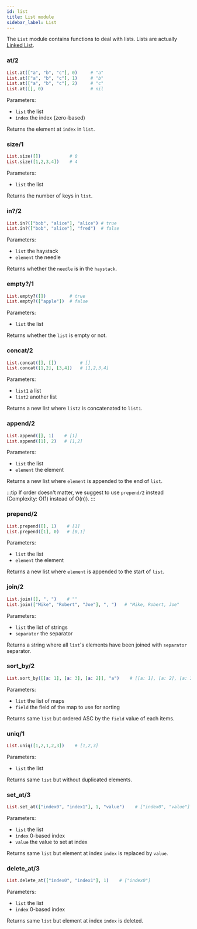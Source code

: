 ```yaml
---
id: list
title: List module
sidebar_label: List
---
```


The `List` module contains functions to deal with lists. Lists are actually [Linked List](https://en.wikipedia.org/wiki/Linked_list).

### at/2

```elixir
List.at(["a", "b", "c"], 0)     # "a"
List.at(["a", "b", "c"], 1)     # "b"
List.at(["a", "b", "c"], 2)     # "c"
List.at([], 0)                  # nil
```

Parameters:

- `list` the list
- `index` the index (zero-based)

Returns the element at `index` in `list`.

### size/1

```elixir
List.size([])           # 0
List.size([1,2,3,4])    # 4
```

Parameters:

- `list` the list

Returns the number of keys in `list`.

### in?/2

```elixir
List.in?(["bob", "alice"], "alice") # true
List.in?(["bob", "alice"], "fred")  # false
```

Parameters:

- `list` the haystack
- `element` the needle

Returns whether the `needle` is in the `haystack`.

### empty?/1

```elixir
List.empty?([])         # true
List.empty?(["apple"])  # false
```

Parameters:

- `list` the list

Returns whether the `list` is empty or not.

### concat/2

```elixir
List.concat([], [])         # []
List.concat([1,2], [3,4])   # [1,2,3,4]
```

Parameters:

- `list1` a list
- `list2` another list

Returns a new list where `list2` is concatenated to `list1`.

### append/2

```elixir
List.append([], 1)    # [1]
List.append([1], 2)   # [1,2]
```

Parameters:

- `list` the list
- `element` the element

Returns a new list where `element` is appended to the end of `list`.

:::tip
If order doesn't matter, we suggest to use `prepend/2` instead (Complexity: O(1) instead of O(n)).
:::

### prepend/2

```elixir
List.prepend([], 1)    # [1]
List.prepend([1], 0)   # [0,1]
```

Parameters:

- `list` the list
- `element` the element

Returns a new list where `element` is appended to the start of `list`.

### join/2

```elixir
List.join([], ", ")    # ""
List.join(["Mike", "Robert", "Joe"], ", ")   # "Mike, Robert, Joe"
```

Parameters:

- `list` the list of strings
- `separator` the separator

Returns a string where all `list`'s elements have been joined with `separator` separator.

### sort_by/2

```elixir
List.sort_by([[a: 1], [a: 3], [a: 2]], "a")    # [[a: 1], [a: 2], [a: 3]]
```

Parameters:

- `list` the list of maps
- `field` the field of the map to use for sorting

Returns same `list` but ordered ASC by the `field` value of each items.

### uniq/1

```elixir
List.uniq([1,2,1,2,3])    # [1,2,3]
```

Parameters:

- `list` the list

Returns same `list` but without duplicated elements.

### set_at/3

```elixir
List.set_at(["index0", "index1"], 1, "value")    # ["index0", "value"]
```

Parameters:

- `list` the list
- `index` 0-based index
- `value` the value to set at index

Returns same `list` but element at index `index` is replaced by `value`.


### delete_at/3

```elixir
List.delete_at(["index0", "index1"], 1)    # ["index0"]
```

Parameters:

- `list` the list
- `index` 0-based index

Returns same `list` but element at index `index` is deleted.
